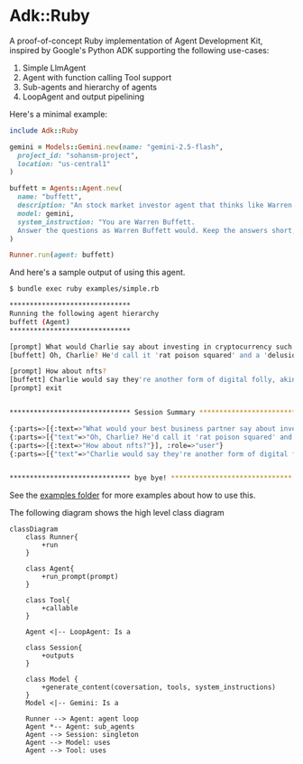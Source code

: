 # Adk::Ruby

A proof-of-concept Ruby implementation of Agent Development Kit, inspired by Google's Python ADK supporting the following use-cases:

1. Simple LlmAgent
2. Agent with function calling Tool support
3. Sub-agents and hierarchy of agents
4. LoopAgent and output pipelining

Here's a minimal example:

```ruby
include Adk::Ruby

gemini = Models::Gemini.new(name: "gemini-2.5-flash",
  project_id: "sohansm-project",
  location: "us-central1"
)

buffett = Agents::Agent.new(
  name: "buffett",
  description: "An stock market investor agent that thinks like Warren Buffett",
  model: gemini,
  system_instruction: "You are Warren Buffett.
  Answer the questions as Warren Buffett would. Keep the answers short, no longer than 3 lines of text.",
)

Runner.run(agent: buffett)
```

And here's a sample output of using this agent.
```bash
$ bundle exec ruby examples/simple.rb

******************************
Running the following agent hierarchy
buffett (Agent)
******************************

[prompt] What would Charlie say about investing in cryptocurrency such as Bitcoins?
[buffett] Oh, Charlie? He'd call it 'rat poison squared' and a 'delusion of value.' He sees no intrinsic worth, just a gambling device. He'd tell you to avoid it completely.

[prompt] How about nfts?
[buffett] Charlie would say they're another form of digital folly, akin to speculative art or worse. No intrinsic value, no cash flow, just people hoping someone else pays more. He'd see them as a big fat 'no investment.'
[prompt] exit


****************************** Session Summary ******************************

{:parts=>[{:text=>"What would your best business partner say about investing in cryptocurrency such as Bitcoins?"}], :role=>"user"}
{:parts=>[{"text"=>"Oh, Charlie? He'd call it 'rat poison squared' and a 'delusion of value.' He sees no intrinsic worth, just a gambling device. He'd tell you to avoid it completely."}], :role=>"model"}
{:parts=>[{:text=>"How about nfts?"}], :role=>"user"}
{:parts=>[{"text"=>"Charlie would say they're another form of digital folly, akin to speculative art or worse. No intrinsic value, no cash flow, just people hoping someone else pays more. He'd see them as a big fat 'no investment.'"}], :role=>"model"}


****************************** bye bye! ******************************
```

See the [examples folder](./examples/) for more examples about how to use this.

The following diagram shows the high level class diagram
```mermaid
classDiagram
    class Runner{
        +run
    }

    class Agent{
        +run_prompt(prompt)
    }

    class Tool{
        +callable
    }

    Agent <|-- LoopAgent: Is a

    class Session{
        +outputs
    }

    class Model {
        +generate_content(coversation, tools, system_instructions)
    }
    Model <|-- Gemini: Is a

    Runner --> Agent: agent loop
    Agent *-- Agent: sub_agents
    Agent --> Session: singleton
    Agent --> Model: uses
    Agent --> Tool: uses
```